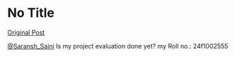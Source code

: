 # No Title

[Original Post](https://discourse.onlinedegree.iitm.ac.in/t/169029/427)

<p><a class="mention" href="/u/saransh_saini">@Saransh_Saini</a>  Is my project evaluation done yet? my Roll no.: 24f1002555</p>